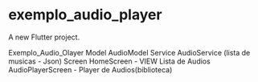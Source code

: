 # exemplo_audio_player

A new Flutter project.


Exemplo_Audio_Olayer
    Model
        AudioModel
    Service
        AudioService (lista de musicas - Json)
    Screen
        HomeScreen - VIEW Lista de Audios
        AudioPlayerScreen - Player de Audios(biblioteca)